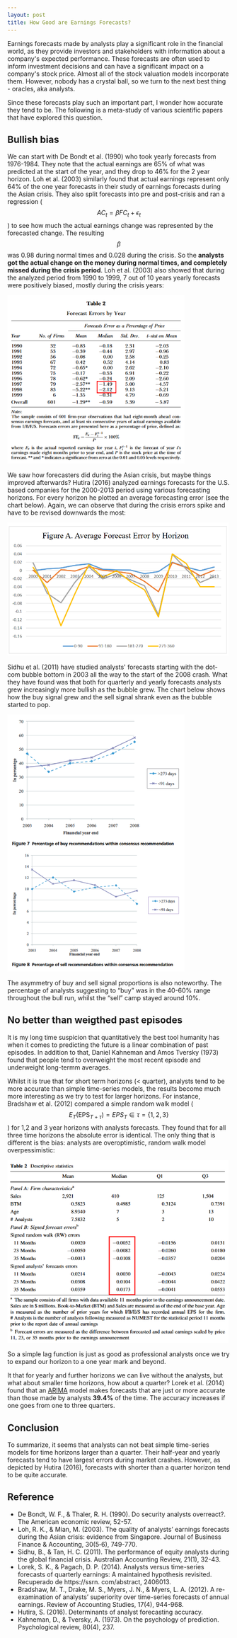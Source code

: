 ```yaml
---
layout: post
title: How Good are Earnings Forecasts?
---
```


Earnings forecasts made by analysts play a significant role in the financial world, as they provide investors and stakeholders with information about a company's expected performance. These forecasts are often used to inform investment decisions and can have a significant impact on a company's stock price. Almost all of the stock valuation models incorporate them. However, nobody has a crystal ball, so we turn to the next best thing - oracles, aka analysts.

Since these forecasts play such an important part, I wonder how accurate they tend to be. The following is a meta-study of various scientific papers that have explored this question.

## Bullish bias

We can start with De Bondt et al. (1990) who took yearly forecasts from 1976-1984. They note that the actual earnings are 65% of what was predicted at the start of the year, and they drop to 46% for the 2 year horizon. Loh et al. (2003) similarly found that actual earnings represent only 64% of the one year forecasts in their study of earnings forecasts during the Asian crisis. They also split forecasts into pre and post-crisis and ran a regression ($$AC_t = \beta FC_t + \epsilon_t$$) to see how much the actual earnings change was represented by the forecasted change. The resulting $$\beta$$ was 0.98 during normal times and 0.028 during the crisis. So the **analysts got the actual change on the money during normal times, and completely missed during the crisis period**. Loh et al. (2003) also showed that during the analyzed period from 1990 to 1999, 7 out of 10 years yearly forecasts were positively biased, mostly during the crisis years:

<img src="/assets/img/how_accurate_earnings_forecasts/forecast_error_by_year_loh_2013.png" width="400">

We saw how forecasters did during the Asian crisis, but maybe things improved afterwards? Hutira (2016) analyzed earnings forecasts for the U.S. based companies for the 2000-2013 period using various forecasting horizons. For every horizon he plotted an average forecasting error (see the chart below). Again, we can observe that during the crisis errors spike and have to be revised downwards the most:

<img src="/assets/img/how_accurate_earnings_forecasts/average_forecast_error_by_horizon_hutira_2016.png" width="500">

Sidhu et al. (2011) have studied analysts' forecasts starting with the dot-com bubble bottom in 2003 all the way to the start of the 2008 crash. What they have found was that both for quarterly and yearly forecasts analysts grew increasingly more bullish as the bubble grew. The chart below shows how the buy signal grew and the sell signal shrank even as the bubble started to pop.

<img src="/assets/img/how_accurate_earnings_forecasts/buy_sell_recommendations_sidhu_2011.png" width="400">

The asymmetry of buy and sell signal proportions is also noteworthy. The percentage of analysts suggesting to “buy” was in the 40-60% range throughout the bull run, whilst the “sell” camp stayed around 10%.

## No better than weigthed past episodes

It is my long time suspicion that quantitatively the best tool humanity has when it comes to predicting the future is a linear combination of past episodes. In addition to that, Daniel Kahneman and Amos Tversky (1973) found that people tend to overweight the most recent episode and underweight long-termm averages.

Whilst it is true that for short term horizons (< quarter), analysts tend to be more accurate than simple time-series models, the results become much more interesting as we try to test for larger horizons. For instance, Bradshaw et al. (2012) compared a simple random walk model ($$E_T(\text{EPS}_{T+\tau}) = EPS_T \in \tau = \{1,2,3\}$$) for 1,2 and 3 year horizons with analysts forecasts. They found that for all three time horizons the absolute error is identical. The only thing that is different is the bias: analysts are overoptimistic, random walk model overpessimistic:

<img src="/assets/img/how_accurate_earnings_forecasts/descriptive_statistics_bradshaw_2012.png" width="500">

So a simple lag function is just as good as professional analysts once we try to expand our horizon to a one year mark and beyond.

It that for yearly and further horizons we can live without the analysts, but what about smaller time horizons, how about a quarter? Lorek et al. (2014) found that an [ARIMA](https://en.wikipedia.org/wiki/Autoregressive_integrated_moving_average) model makes forecasts that are just or more accurate than those made by analysts **39.4%** of the time. The accuracy increases if one goes from one to three quarters.


## Conclusion

To summarize, it seems that analysts can not beat simple time-series models for time horizons larger than a quarter. Their half-year and yearly forecasts tend to have largest errors during market crashes. However, as depicted by Hutira (2016), forecasts with shorter than a quarter horizon tend to be quite accurate.

## Reference

* De Bondt, W. F., & Thaler, R. H. (1990). Do security analysts overreact?. The American economic review, 52-57.
* Loh, R. K., & Mian, M. (2003). The quality of analysts’ earnings forecasts during the Asian crisis: evidence from Singapore. Journal of Business Finance & Accounting, 30(5‐6), 749-770.
* Sidhu, B., & Tan, H. C. (2011). The performance of equity analysts during the global financial crisis. Australian Accounting Review, 21(1), 32-43.
* Lorek, S. K., & Pagach, D. P. (2014). Analysts versus time-series forecasts of quarterly earnings: A maintained hypothesis revisited. Recuperado de https://ssrn. com/abstract, 2406013.
* Bradshaw, M. T., Drake, M. S., Myers, J. N., & Myers, L. A. (2012). A re-examination of analysts’ superiority over time-series forecasts of annual earnings. Review of Accounting Studies, 17(4), 944-968.
* Hutira, S. (2016). Determinants of analyst forecasting accuracy.
* Kahneman, D., & Tversky, A. (1973). On the psychology of prediction. Psychological review, 80(4), 237.
